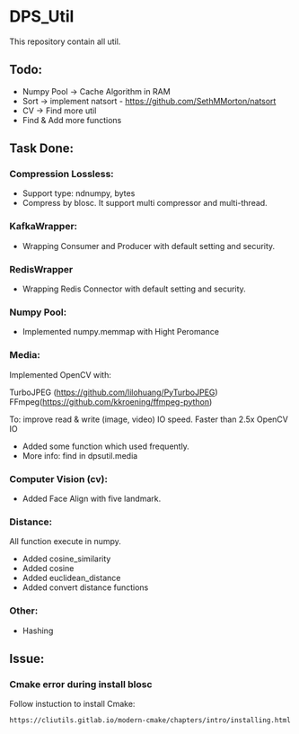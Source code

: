 # DPS_Util
This repository contain all util.

## Todo:

- Numpy Pool -> Cache Algorithm in RAM
- Sort -> implement natsort - https://github.com/SethMMorton/natsort
- CV -> Find more util
- Find & Add more functions

## Task Done:

### Compression Lossless:

- Support type: ndnumpy, bytes
- Compress by blosc. It support multi compressor and multi-thread.

### KafkaWrapper:

- Wrapping Consumer and Producer with default setting and security.

### RedisWrapper

- Wrapping Redis Connector with default setting and security.

### Numpy Pool:

- Implemented numpy.memmap with Hight Peromance

### Media:

Implemented OpenCV with:

TurboJPEG (https://github.com/lilohuang/PyTurboJPEG)
FFmpeg(https://github.com/kkroening/ffmpeg-python) 

To: improve read & write (image, video) IO speed. Faster than 2.5x OpenCV IO

- Added some function which used frequently.
- More info: find in dpsutil.media

### Computer Vision (cv):

- Added Face Align with five landmark.

### Distance:

All function execute in numpy.
- Added cosine_similarity
- Added cosine
- Added euclidean_distance
- Added convert distance functions

### Other:

- Hashing

## Issue:

### Cmake error during install blosc

Follow instuction to install Cmake: 
```html
https://cliutils.gitlab.io/modern-cmake/chapters/intro/installing.html
```

